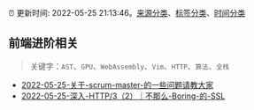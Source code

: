 :alarm_clock: 更新时间: 2022-05-25 21:13:46。[来源分类](../README.md)、[标签分类](../TAGS.md)、[时间分类](../TIMELINE.md)

## 前端进阶相关


> 关键字：`AST`、`GPU`、`WebAssembly`、`Vim`、`HTTP`、`算法`、`全栈`



- [2022-05-25-关于-scrum-master-的一些问题请教大家](https://www.v2ex.com/t/855316) 
- [2022-05-25-深入-HTTP/3（2）｜不那么-Boring-的-SSL](https://toutiao.io/k/rnojf2k) 